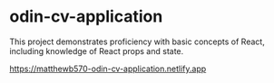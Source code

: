 # odin-cv-application

This project demonstrates proficiency with basic concepts of React, including knowledge of React props and state.

https://matthewb570-odin-cv-application.netlify.app
